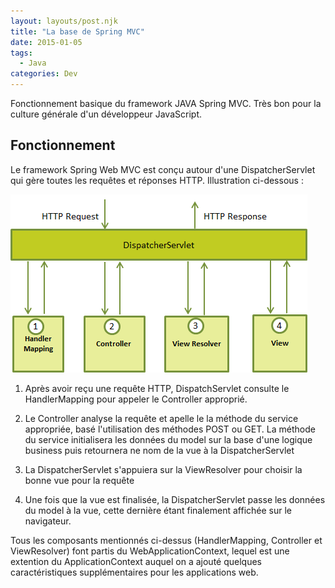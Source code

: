 ```yaml
---
layout: layouts/post.njk
title: "La base de Spring MVC"
date: 2015-01-05
tags:
  - Java
categories: Dev
---
```


<p class="foreword">
Fonctionnement basique du framework JAVA Spring MVC. Très bon pour la culture générale d'un développeur JavaScript.
</p>

## Fonctionnement

Le framework Spring Web MVC est conçu autour d'une DispatcherServlet qui gère toutes les requêtes et réponses HTTP. Illustration ci-dessous :

![Schéma démontrant le DispatcherServlet](/img/spring_dispatcherservlet.png)


1. Après avoir reçu une requête HTTP, DispatchServlet consulte le HandlerMapping pour appeler le Controller approprié.

2. Le Controller analyse la requête et apelle le la méthode du service appropriée, basé l'utilisation des méthodes POST ou GET. La méthode du service initialisera les données du model sur la base d'une logique business puis retournera ne nom de la vue à la DispatcherServlet

3. La DispatcherServlet s'appuiera sur la ViewResolver pour choisir la bonne vue pour la requête

4. Une fois que la vue est finalisée, la DispatcherServlet passe les données du model à la vue, cette dernière étant finalement affichée sur le navigateur.

Tous les composants mentionnés ci-dessus (HandlerMapping, Controller et ViewResolver) font partis du WebApplicationContext, lequel est une extention du ApplicationContext auquel on a ajouté quelques caractéristiques supplémentaires pour les applications web.


